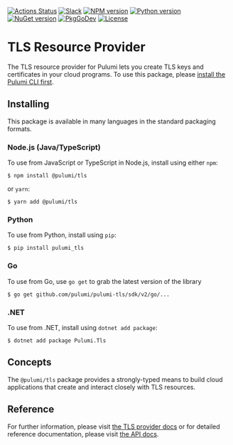 [![Actions Status](https://github.com/pulumi/pulumi-tls/workflows/master/badge.svg)](https://github.com/pulumi/pulumi-tls/actions)
[![Slack](http://www.pulumi.com/images/docs/badges/slack.svg)](https://slack.pulumi.com)
[![NPM version](https://badge.fury.io/js/%40pulumi%2Ftls.svg)](https://www.npmjs.com/package/@pulumi/tls)
[![Python version](https://badge.fury.io/py/pulumi-tls.svg)](https://pypi.org/project/pulumi-tls)
[![NuGet version](https://badge.fury.io/nu/pulumi.tls.svg)](https://badge.fury.io/nu/pulumi.tls)
[![PkgGoDev](https://pkg.go.dev/badge/github.com/pulumi/pulumi-tls/sdk/v2/go)](https://pkg.go.dev/github.com/pulumi/pulumi-tls/sdk/v2/go)
[![License](https://img.shields.io/npm/l/%40pulumi%2Fpulumi.svg)](https://github.com/pulumi/pulumi-tls/blob/master/LICENSE)

# TLS Resource Provider

The TLS resource provider for Pulumi lets you create TLS keys and certificates in your cloud programs.  To use
this package, please [install the Pulumi CLI first](https://pulumi.io/).

## Installing

This package is available in many languages in the standard packaging formats.

### Node.js (Java/TypeScript)

To use from JavaScript or TypeScript in Node.js, install using either `npm`:

    $ npm install @pulumi/tls

or `yarn`:

    $ yarn add @pulumi/tls

### Python

To use from Python, install using `pip`:

    $ pip install pulumi_tls

### Go

To use from Go, use `go get` to grab the latest version of the library

    $ go get github.com/pulumi/pulumi-tls/sdk/v2/go/...

### .NET

To use from .NET, install using `dotnet add package`:

    $ dotnet add package Pulumi.Tls

## Concepts

The `@pulumi/tls` package provides a strongly-typed means to build cloud applications that create
and interact closely with TLS resources.

## Reference


For further information, please visit [the TLS provider docs](https://www.pulumi.com/docs/intro/cloud-providers/tls) or for detailed reference documentation, please visit [the API docs](https://www.pulumi.com/docs/reference/pkg/tls).
